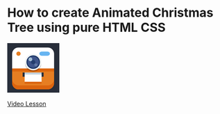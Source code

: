 # How to create Animated Christmas Tree using pure HTML CSS

<img src="../../img/animation_1.png" alt="css animation cristmas tree" />

[Video Lesson](https://www.youtube.com/watch?v=uz7aMa5U8Bs)
